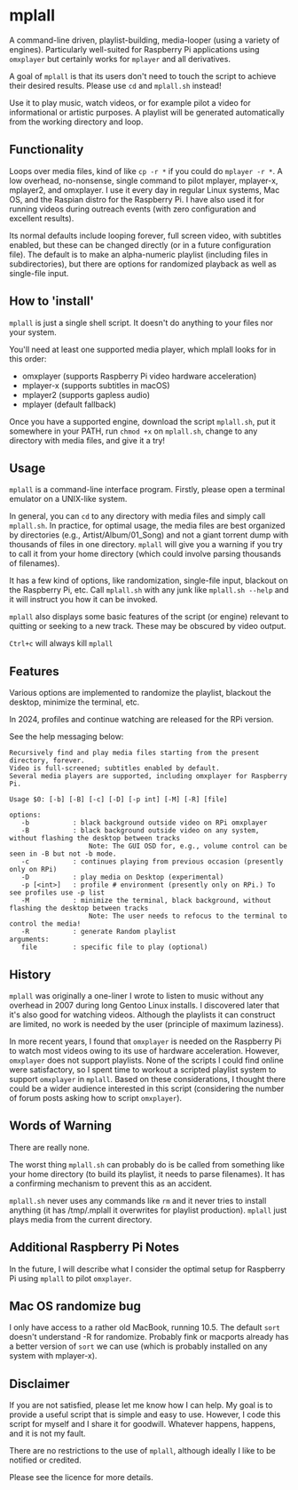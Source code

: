 # mplall

A command-line driven, playlist-building, media-looper (using a variety of engines).  Particularly well-suited for Raspberry Pi applications using `omxplayer` but certainly works for `mplayer` and all derivatives.

A goal of `mplall` is that its users don't need to touch the script to achieve their desired results.  Please use `cd` and `mplall.sh` instead!

Use it to play music, watch videos, or for example pilot a video for informational or artistic purposes.  A playlist will be generated automatically from the working directory and loop.

## Functionality

Loops over media files, kind of like `cp -r *` if you could do `mplayer -r *`.  A low overhead, no-nonsense, single command to pilot mplayer, mplayer-x, mplayer2, and omxplayer.  I use it every day in regular Linux systems, Mac OS, and the Raspian distro for the Raspberry Pi.  I have also used it for running videos during outreach events (with zero configuration and excellent results).

Its normal defaults include looping forever, full screen video, with subtitles enabled, but these can be changed directly (or in a future configuration file).  The default is to make an alpha-numeric playlist (including files in subdirectories), but there are options for randomized playback as well as single-file input.

## How to 'install'

`mplall` is just a single shell script.  It doesn't do anything to your files nor your system.

You'll need at least one supported media player, which mplall looks for in this order:
* omxplayer (supports Raspberry Pi video hardware acceleration)
* mplayer-x (supports subtitles in macOS)
* mplayer2 (supports gapless audio)
* mplayer (default fallback)

Once you have a supported engine, download the script `mplall.sh`, put it somewhere in your PATH, run `chmod +x` on `mplall.sh`, change to any directory with media files, and give it a try!  

## Usage

`mplall` is a command-line interface program.  Firstly, please open a terminal emulator on a UNIX-like system.

In general, you can `cd` to any directory with media files and simply call `mplall.sh`.  In practice, for optimal usage, the media files are best organized by directories (e.g., Artist/Album/01_Song) and not a giant torrent dump with thousands of files in one directory.  `mplall` will give you a warning if you try to call it from your home directory (which could involve parsing thousands of filenames).  

It has a few kind of options, like randomization, single-file input, blackout on the Raspberry Pi, etc.  Call `mplall.sh` with any junk like `mplall.sh --help` and it will instruct you how it can be invoked.

`mplall` also displays some basic features of the script (or engine) relevant to quitting or seeking to a new track.  These may be obscured by video output. 

`Ctrl+c` will always kill `mplall`

## Features

Various options are implemented to randomize the playlist, blackout the desktop, minimize the terminal, etc.  

In 2024, profiles and continue watching are released for the RPi version.

See the help messaging below:

```
Recursively find and play media files starting from the present directory, forever.
Video is full-screened; subtitles enabled by default. 
Several media players are supported, including omxplayer for Raspberry Pi.

Usage $0: [-b] [-B] [-c] [-D] [-p int] [-M] [-R] [file]

options:
   -b           : black background outside video on RPi omxplayer
   -B           : black background outside video on any system, without flashing the desktop between tracks
                    Note: The GUI OSD for, e.g., volume control can be seen in -B but not -b mode.
   -c           : continues playing from previous occasion (presently only on RPi)
   -D           : play media on Desktop (experimental)
   -p [<int>]   : profile # environment (presently only on RPi.) To see profiles use -p list
   -M           : minimize the terminal, black background, without flashing the desktop between tracks
                    Note: The user needs to refocus to the terminal to control the media!
   -R           : generate Random playlist
arguments:
   file         : specific file to play (optional)
```

## History

`mplall` was originally a one-liner I wrote to listen to music without any overhead in 2007 during long Gentoo Linux installs.  I discovered later that it's also good for watching videos.  Although the playlists it can construct are limited, no work is needed by the user (principle of maximum laziness).  

In more recent years, I found that `omxplayer` is needed on the Raspberry Pi to watch most videos owing to its use of hardware acceleration.  However, `omxplayer` does not support playlists.  None of the scripts I could find online were satisfactory, so I spent time to workout a scripted playlist system to support `omxplayer` in `mplall`.  Based on these considerations, I thought there could be a wider audience interested in this script (considering the number of forum posts asking how to script `omxplayer`).

## Words of Warning

There are really none.  

The worst thing `mplall.sh` can probably do is be called from something like your home directory (to build its playlist, it needs to parse filenames).  It has a confirming mechanism to prevent this as an accident.

`mplall.sh` never uses any commands like `rm` and it never tries to install anything (it has /tmp/.mplall it overwrites for playlist production).  `mplall` just plays media from the current directory.

## Additional Raspberry Pi Notes

In the future, I will describe what I consider the optimal setup for Raspberry Pi using `mplall` to pilot `omxplayer`.

## Mac OS randomize bug

I only have access to a rather old MacBook, running 10.5.  The default `sort` doesn't understand -R for randomize.  Probably fink or macports already has a better version of `sort` we can use (which is probably installed on any system with mplayer-x).

## Disclaimer

If you are not satisfied, please let me know how I can help.  My goal is to provide a useful script that is simple and easy to use.  However, I code this script for myself and I share it for goodwill.  Whatever happens, happens, and it is not my fault.

There are no restrictions to the use of `mplall`, although ideally I like to be notified or credited.

Please see the licence for more details.
